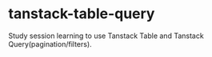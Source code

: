 # tanstack-table-query
Study session learning to use Tanstack Table and Tanstack Query(pagination/filters). 
